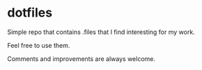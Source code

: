 dotfiles
========

Simple repo that contains .files that I find interesting for my work.

Feel free to use them.

Comments and improvements are always welcome.

